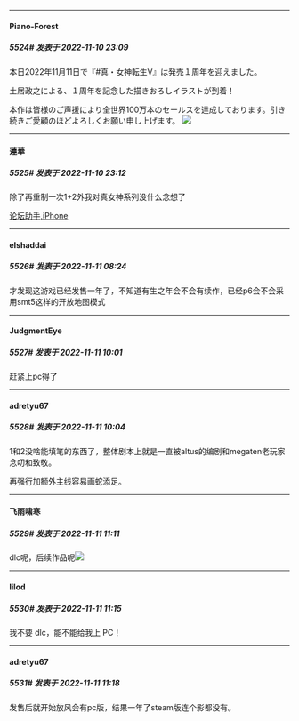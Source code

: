 

*****

####  Piano-Forest  
##### 5524#       发表于 2022-11-10 23:09

本日2022年11月11日で『#真・女神転生V』は発売１周年を迎えました。

土居政之による、１周年を記念した描きおろしイラストが到着！

本作は皆様のご声援により全世界100万本のセールスを達成しております。引き続きご愛顧のほどよろしくお願い申し上げます。
<img src="https://p.sda1.dev/8/e36e7184147b69e0d985b05468604959/20221110_230710.jpg" referrerpolicy="no-referrer">



*****

####  蓮華  
##### 5525#       发表于 2022-11-10 23:12

除了再重制一次1+2外我对真女神系列没什么念想了

[论坛助手,iPhone](https://bbs.saraba1st.com/2b/forum.php?mod=viewthread&amp;tid=2029836)



*****

####  elshaddai  
##### 5526#       发表于 2022-11-11 08:24

才发现这游戏已经发售一年了，不知道有生之年会不会有续作，已经p6会不会采用smt5这样的开放地图模式



*****

####  JudgmentEye  
##### 5527#       发表于 2022-11-11 10:01

赶紧上pc得了



*****

####  adretyu67  
##### 5528#       发表于 2022-11-11 10:04

1和2没啥能填笔的东西了，整体剧本上就是一直被altus的编剧和megaten老玩家念叨和致敬。

再强行加额外主线容易画蛇添足。



*****

####  飞雨啸寒  
##### 5529#       发表于 2022-11-11 11:11

dlc呢，后续作品呢<img src="https://static.saraba1st.com/image/smiley/face2017/134.png" referrerpolicy="no-referrer">



*****

####  lilod  
##### 5530#       发表于 2022-11-11 11:15

我不要 dlc，能不能给我上 PC！

*****

####  adretyu67  
##### 5531#       发表于 2022-11-11 11:18

发售后就开始放风会有pc版，结果一年了steam版连个影都没有。

